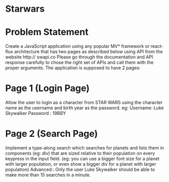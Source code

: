 # Starwars

# Problem Statement
Create a JavaScript application using any popular MV* framework or react-flux
architecture that has two pages as described below using API from the website http://
swapi.co
Please go through the documentation and API response carefully to chose the right set of
APIs and call them with the proper arguments.
The application is supposed to have 2 pages:
# Page 1 (Login Page)
Allow the user to login as a character from STAR WARS using the character name as the
username and birth year as the password.
eg:
Username: Luke Skywalker
Password : 19BBY
# Page 2 (Search Page)
Implement a type-along search which searches for planets and lists them in components
(eg: div) that are sized relative to their population on every keypress in the input field.
(eg: you can use a bigger font size for a planet with larger population, or even show a
bigger div for a planet with larger population)
Advanced:: Only the user Luke Skywalker should be able to make more than 15 searches
in a minute.
